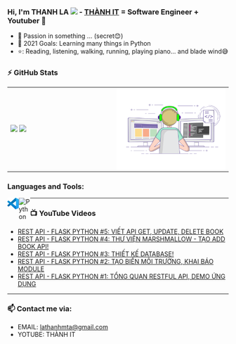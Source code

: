 ### Hi, I'm THANH LA <img src="https://media.giphy.com/media/hvRJCLFzcasrR4ia7z/giphy.gif" width="25px"> -  [THÀNH IT][website] = Software Engineer + Youtuber 🌻  


- 🔭 Passion in something ... (secret😊)
- 💪 2021 Goals: Learning many things in Python
- ⭐: Reading, listening, walking, running, playing piano... and blade wind😅

### :zap: GitHub Stats

<table>
<tr>
  <td width="48%">
    <img src="https://github-readme-stats.vercel.app/api?username=ThanhLa1802&show_icons=true&hide=contribs,issues&hide_border=true" />
    <img src="https://github-readme-stats.vercel.app/api/top-langs/?username=ThanhLa1802&layout=compact&show_icons=true&hide_border=true" />
  </td>
  <td width="52%"><img alt="gif" align="right" src=".github/assets/coding-freak.gif"/></td>
</tr>
<table>

### Languages and Tools:
<img align="left" alt="Visual Studio Code" width="26px" src="https://raw.githubusercontent.com/github/explore/80688e429a7d4ef2fca1e82350fe8e3517d3494d/topics/visual-studio-code/visual-studio-code.png" />
<img align="left" alt="Python" width="26px" src="https://upload.wikimedia.org/wikipedia/commons/thumb/0/0a/Python.svg/1200px-Python.svg.png" /> 

---

### 📺 YouTube Videos

<!-- YOUTUBE:START -->
- [REST API - FLASK PYTHON #5: VIẾT API  GET, UPDATE, DELETE  BOOK](https://www.youtube.com/watch?v=M9tNAZAiWnI)
- [REST API - FLASK PYTHON #4: THƯ VIỆN MARSHMALLOW - TẠO ADD BOOK API!](https://www.youtube.com/watch?v=z8QRxod5cSE)
- [REST API - FLASK PYTHON #3: THIẾT KẾ DATABASE!](https://www.youtube.com/watch?v=oFCULhQH8TU)
- [REST API - FLASK PYTHON #2: TẠO BIẾN MÔI TRƯỜNG, KHAI BÁO MODULE](https://www.youtube.com/watch?v=bx13u_GbETk)
- [REST API - FLASK PYTHON #1: TỔNG QUAN RESTFUL API, DEMO ỨNG DỤNG](https://www.youtube.com/watch?v=1Zs95Ue0Hqg)
<!-- YOUTUBE:END -->

---

### 📫 Contact me via:
- EMAIL: lathanhmta@gmail.com
- YOTUBE: THÀNH IT

[website]: https://www.youtube.com/channel/UC9L5_YMFz8JfBeQtUic8-3A
